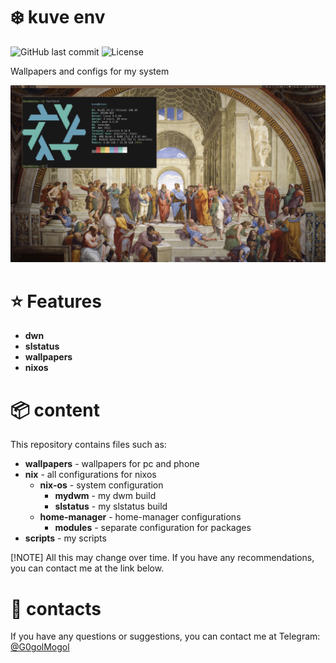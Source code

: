 # ❄️ kuve env

![GitHub last commit](https://img.shields.io/github/last-commit/Hindbeer/configs)
![License](https://img.shields.io/github/license/Hindbeer/configs)

Wallpapers and configs for my system

![screenshot](./screenshots/screen.png)

# ⭐️ Features

- **dwn**
- **slstatus**
- **wallpapers**
- **nixos**

# 📦 content

This repository contains files such as:

- **wallpapers** - wallpapers for pc and phone
- **nix** - all configurations for nixos
  - **nix-os** - system configuration
    - **mydwm** - my dwm build
    - **slstatus** - my slstatus build
  - **home-manager** - home-manager configurations
    - **modules** - separate configuration for packages
- **scripts** - my scripts

[!NOTE]
All this may change over time. If you have any recommendations, you can contact me at the link below.

# 👥 contacts

If you have any questions or suggestions, you can contact me at Telegram: [@G0golMogol](https://t.me/G0golMogol)
